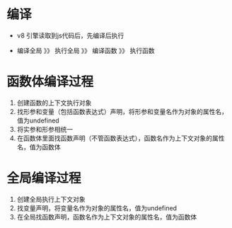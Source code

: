 # 编译
- v8 引擎读取到js代码后，先编译后执行

- 编译全局 》》 执行全局 》》 编译函数 》》 执行函数

# 函数体编译过程
1. 创建函数的上下文执行对象
2. 找形参和变量（包括函数表达式）声明，将形参和变量名作为对象的属性名，值为undefined
3. 将实参和形参相统一
4. 在函数体里面找函数声明（不管函数表达式），函数名作为上下文对象的属性名，值为函数体


# 全局编译过程
1. 创建全局执行上下文对象
2. 找变量声明，将变量名作为对象的属性名，值为undefined
3. 在全局找函数声明，函数名作为上下文对象的属性名，值为函数体